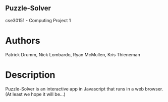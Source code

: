 ## Puzzle-Solver
cse30151 - Computing Project 1

# Authors
Patrick Drumm, Nick Lombardo, Ryan McMullen, Kris Thieneman

# Description
Puzzle-Solver is an interactive app in Javascript that runs in a web browser. (At least we hope it will be...)
